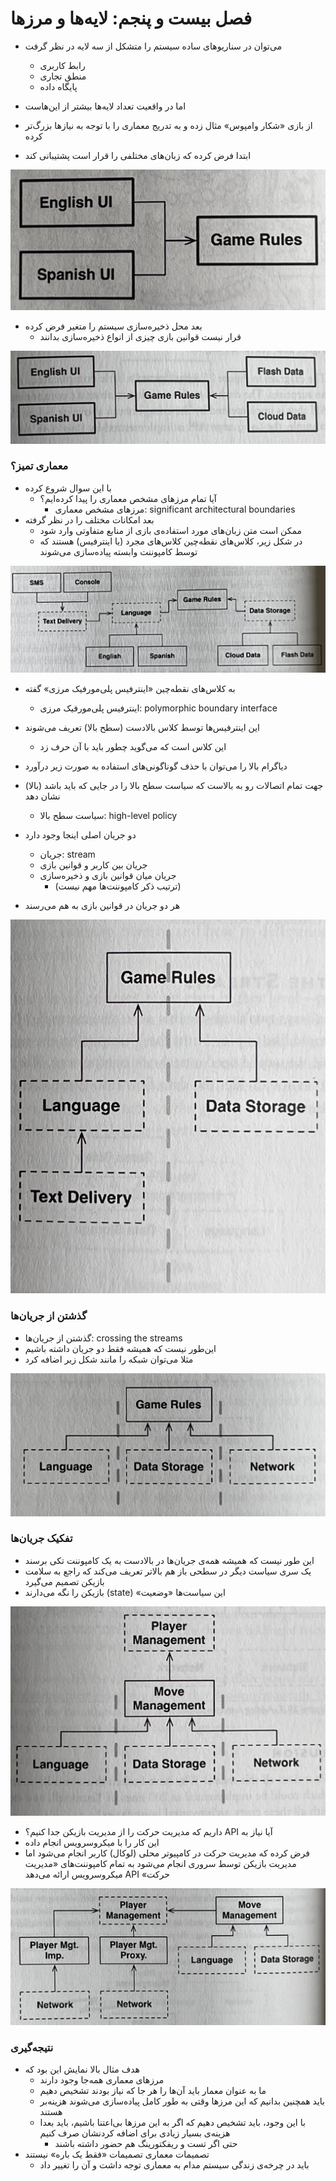 # فصل بیست و پنجم: لایه‌ها و مرزها

- می‌توان در سناریوهای ساده سیستم را متشکل از سه لایه در نظر گرفت
    - رابط کاربری
    - منطق تجاری
    - پایگاه داده
- اما در واقعیت تعداد لایه‌ها بیشتر از این‌هاست
- از بازی «شکار وامپوس» مثال زده و به تدریج معماری را با توجه به نیازها بزرگ‌تر کرده

- ابتدا فرض کرده که زبان‌های مختلفی را قرار است پشتیبانی کند

![38D1574A-11C2-4F6F-9725-72442739FCE9.jpeg](%D9%81%D8%B5%D9%84%20%D8%A8%DB%8C%D8%B3%D8%AA%20%D9%88%20%D9%BE%D9%86%D8%AC%D9%85%20%D9%84%D8%A7%DB%8C%D9%87%E2%80%8C%D9%87%D8%A7%20%D9%88%20%D9%85%D8%B1%D8%B2%D9%87%D8%A7%20950971a6e7614202bc0bc0266fc6bb0b/38D1574A-11C2-4F6F-9725-72442739FCE9.jpeg)

- بعد محل ذخیره‌سازی سیستم را متغیر فرض کرده
    - قرار نیست قوانین بازی چیزی از انواع ذخیره‌سازی بدانند

![0B18B30F-AFDF-4F2B-B031-002EA9340AA3.jpeg](%D9%81%D8%B5%D9%84%20%D8%A8%DB%8C%D8%B3%D8%AA%20%D9%88%20%D9%BE%D9%86%D8%AC%D9%85%20%D9%84%D8%A7%DB%8C%D9%87%E2%80%8C%D9%87%D8%A7%20%D9%88%20%D9%85%D8%B1%D8%B2%D9%87%D8%A7%20950971a6e7614202bc0bc0266fc6bb0b/0B18B30F-AFDF-4F2B-B031-002EA9340AA3.jpeg)

### معماری تمیز؟

- با این سوال شروع کرده
    - آیا تمام مرزهای مشخص معماری را پیدا کرده‌ایم؟
        - مرزهای مشخص معماری: significant architectural boundaries
- بعد امکانات مختلف را در نظر گرفته
    - ممکن است متن زبان‌های مورد استفاده‌ی بازی از منابع متفاوتی وارد شود
    - در شکل زیر، کلاس‌های نقطه‌چین کلاس‌های مجرد (یا اینترفیس) هستند که توسط کامپوننت وابسته پیاده‌سازی می‌شوند

![22D2B73F-C221-4C59-977F-2A5F18B08960.jpeg](%D9%81%D8%B5%D9%84%20%D8%A8%DB%8C%D8%B3%D8%AA%20%D9%88%20%D9%BE%D9%86%D8%AC%D9%85%20%D9%84%D8%A7%DB%8C%D9%87%E2%80%8C%D9%87%D8%A7%20%D9%88%20%D9%85%D8%B1%D8%B2%D9%87%D8%A7%20950971a6e7614202bc0bc0266fc6bb0b/22D2B73F-C221-4C59-977F-2A5F18B08960.jpeg)

- به کلاس‌های نقطه‌چین «اینترفیس پلی‌مورفیک مرزی» گفته
    - اینترفیس پلی‌مورفیک مرزی: polymorphic boundary interface
- این اینترفیس‌ها توسط کلاس بالادست (سطح بالا) تعریف می‌شوند
    - این کلاس است که می‌گوید چطور باید با آن حرف زد
- دیاگرام بالا را می‌توان با حذف گوناگونی‌های استفاده به صورت زیر درآورد

- جهت تمام اتصالات رو به بالاست که سیاست سطح بالا را در جایی که باید باشد (بالا) نشان دهد
    - سیاست سطح بالا: high-level policy
- دو جریان اصلی اینجا وجود دارد
    - جریان: stream
    - جریان بین کاربر و قوانین بازی
    - جریان میان قوانین بازی و ذخیره‌سازی
        - (ترتیب ذکر کامپوننت‌ها مهم نیست)
- هر دو جریان در قوانین بازی به هم می‌رسند

![A798EF5B-D12A-4D6E-8D4F-FDA9CBC46D6A.jpeg](%D9%81%D8%B5%D9%84%20%D8%A8%DB%8C%D8%B3%D8%AA%20%D9%88%20%D9%BE%D9%86%D8%AC%D9%85%20%D9%84%D8%A7%DB%8C%D9%87%E2%80%8C%D9%87%D8%A7%20%D9%88%20%D9%85%D8%B1%D8%B2%D9%87%D8%A7%20950971a6e7614202bc0bc0266fc6bb0b/A798EF5B-D12A-4D6E-8D4F-FDA9CBC46D6A.jpeg)

### گذشتن از جریان‌ها

- گذشتن از جریان‌ها: crossing the streams
- این‌طور نیست که همیشه فقط دو جریان داشته باشیم
- مثلا می‌توان شبکه را مانند شکل زیر اضافه کرد

![AEC1C049-E94C-452D-B781-441A9222EE7B.jpeg](%D9%81%D8%B5%D9%84%20%D8%A8%DB%8C%D8%B3%D8%AA%20%D9%88%20%D9%BE%D9%86%D8%AC%D9%85%20%D9%84%D8%A7%DB%8C%D9%87%E2%80%8C%D9%87%D8%A7%20%D9%88%20%D9%85%D8%B1%D8%B2%D9%87%D8%A7%20950971a6e7614202bc0bc0266fc6bb0b/AEC1C049-E94C-452D-B781-441A9222EE7B.jpeg)

### تفکیک جریان‌ها

- این طور نیست که همیشه همه‌ی جریان‌ها در بالادست به یک کامپوننت تکی برسند
- یک سری سیاست دیگر در سطحی باز هم بالاتر تعریف می‌کند که راجع به سلامت بازیکن تصمیم می‌گیرد
- ‫این سیاست‌ها «وضعیت» (state) بازیکن را نگه می‌دارند

![E4FC8FA5-AA7A-4D8F-96B9-AC876DA3BA93.jpeg](%D9%81%D8%B5%D9%84%20%D8%A8%DB%8C%D8%B3%D8%AA%20%D9%88%20%D9%BE%D9%86%D8%AC%D9%85%20%D9%84%D8%A7%DB%8C%D9%87%E2%80%8C%D9%87%D8%A7%20%D9%88%20%D9%85%D8%B1%D8%B2%D9%87%D8%A7%20950971a6e7614202bc0bc0266fc6bb0b/E4FC8FA5-AA7A-4D8F-96B9-AC876DA3BA93.jpeg)

- ‫آیا نیاز به API داریم که مدیریت حرکت را از مدیریت بازیکن جدا کنیم؟
- این کار را با میکروسرویس انجام داده
- فرض کرده که مدیریت حرکت در کامپیوتر محلی (لوکال) کاربر انجام می‌شود اما مدیریت بازیکن توسط‫ سروری انجام می‌شود به تمام کامپوننت‌های «مدیریت حرکت» API میکروسرویس ارائه می‌دهد

![4030966B-AF2B-4564-87E1-CBEE77D639A1.jpeg](%D9%81%D8%B5%D9%84%20%D8%A8%DB%8C%D8%B3%D8%AA%20%D9%88%20%D9%BE%D9%86%D8%AC%D9%85%20%D9%84%D8%A7%DB%8C%D9%87%E2%80%8C%D9%87%D8%A7%20%D9%88%20%D9%85%D8%B1%D8%B2%D9%87%D8%A7%20950971a6e7614202bc0bc0266fc6bb0b/4030966B-AF2B-4564-87E1-CBEE77D639A1.jpeg)

### نتیجه‌گیری

- هدف مثال بالا نمایش این بود که
    - مرزهای معماری همه‌جا وجود دارند
    - ما به عنوان معمار باید آن‌ها را هر جا که نیاز بودند تشخیص دهیم
    - باید همچنین بدانیم که این مرزها وقتی به طور کامل پیاده‌سازی می‌شوند هزینه‌بر هستند
    - با این وجود، باید تشخیص دهیم که اگر به این مرزها بی‌اعتنا باشیم، باید بعدا هزینه‌ی بسیار زیادی برای اضافه کردنشان صرف کنیم
        - حتی اگر تست و ریفکتورینگ هم حضور داشته باشند
- تصمیمات معماری تصمیمات «فقط یک باره» نیستند
    - باید در چرخه‌ی زندگی سیستم مدام به معماری توجه داشت و آن را تغییر داد